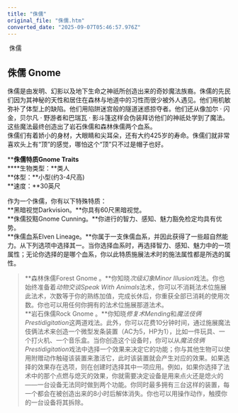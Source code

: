 ```yaml
---
title: "侏儒"
original_file: "侏儒.htm"
converted_date: "2025-09-07T05:46:57.976Z"
---
```


﻿ 侏儒  

## 侏儒 Gnome

侏儒是由发明、幻影以及地下生命之神祇所创造出来的奇妙魔法族裔。侏儒的先民们因为其神秘的天性和居住在森林与地道中的习性而很少被外人遇见。他们用机敏弥补了体型上的缺陷。他们用陷阱迷宫般的隧道迷惑掠夺者。他们还从像加尔 · 闪金，贝尔凡 · 野游者和巴瑞瓦 · 影斗篷这样会伪装拜访他们的神祇处学到了魔法。这些魔法最终创造出了岩石侏儒和森林侏儒两个血系。  
侏儒们有着娇小的身材，大眼睛和尖耳朵，还有大约425岁的寿命。侏儒们就非常喜欢头上有“顶”的感觉，哪怕这个“顶”只不过是帽子也好。

****侏儒特质Gnome Traits**  
****生物类型：**类人  
**体型：**小型(约3-4尺高)  
**速度：**30英尺

作为一个侏儒，你有以下特殊特质：  
**黑暗视觉Darkvision。**你具有60尺黑暗视觉。  
**侏儒狡黠Gnome Cunning。**你进行的智力、感知、魅力豁免检定均具有优势。  
**侏儒血系Elven Lineage。**你属于一支侏儒血系，并因此获得了一些超自然能力。从下列选项中选择其一。当你选择血系时，再选择智力、感知、魅力中的一项属性；无论你选择的是哪个血系，你以此特质施展法术时的施法属性都是所选的属性。

> **森林侏儒Forest Gnome 。**你知晓*次级幻象Minor Illusion*戏法。你也始终准备着*动物交谈Speak With Animals*法术，你可以不消耗法术位施展此法术，次数等于你的熟练加值，完成长休后，你重获全部已消耗的使用次数。你也可以用任何你拥有的法术位施展那道法术。  
> **岩石侏儒Rock Gnome 。**你知晓*修复术Mending*和*魔法伎俩Prestidigitation*这两道戏法。此外，你可以花费10分钟时间，通过施展魔法伎俩法术来创造一个微型发条装置（AC为5，HP为1），比如一件玩具、一个打火机、一个音乐盒。当你创造这个设备时，你可以从*魔法伎俩Prestidigitation*戏法中选择一个效果来决定它的功能；你与其他生物可以使用附赠动作触碰该装置来激活它，此时该装置就会产生对应的效果。如果选择的效果存在选项，则在创建时选择其中一项应用。例如，如果你选择了法术中的那个点燃与熄灭的效果，你就需要决定设备是用来点火还是熄火的——一台设备无法同时做到两个功能。你同时最多拥有三台这样的装置，每一个都会在被创造出来的8小时后解体消失。你也可以用操作动作，触摸你的一台设备将其拆除。